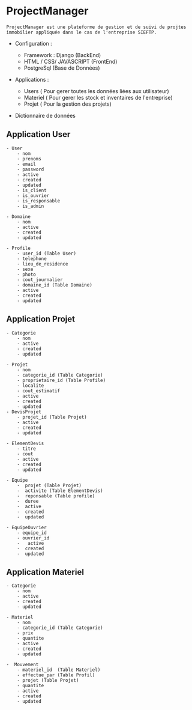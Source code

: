 # ProjectManager

```
ProjectManager est une plateforme de gestion et de suivi de projtes immobilier appliquée dans le cas de l'entreprise SIEFTP.
```

- Configuration :

    - Framework : Django (BackEnd)
    - HTML / CSS/ JAVASCRIPT (FrontEnd)
    - PostgreSql (Base de Données)

- Applications :
    - Users ( Pour gerer toutes les données liées aux utilisateur)
    - Materiel ( Pour gerer les stock et inventaires de l'entreprise)
    - Projet ( Pour la gestion des projets)

- Dictionnaire de données

## Application User

    - User
        - nom
        - prenoms
        - email
        - password
        - active
        - created
        - updated
        - is_client
        - is_ouvrier
        - is_responsable
        - is_admin

    - Domaine
        - nom
        - active
        - created
        - updated

    - Profile
        - user_id (Table User)
        - telephone
        - lieu_de_residence
        - sexe
        - photo
        - cout_journalier
        - domaine_id (Table Domaine)
        - active
        - created
        - updated

## Application Projet

    - Categorie
        - nom
        - active
        - created
        - updated

    - Projet
        - nom
        - categorie_id (Table Categorie)
        - proprietaire_id (Table Profile)
        - localite
        - cout_estimatif
        - active
        - created
        - updated
    - DevisProjet
        - projet_id (Table Projet)
        - active
        - created
        - updated

    - ElementDevis
        - titre
        - cout
        - active
        - created
        - updated

    - Equipe
        -  projet (Table Projet)
        -  activite (Table ElementDevis)
        -  reponsable (Table profile)
        -  duree
        -  active
        -  created
        -  updated

    - EquipeOuvrier
        - equipe_id
        - ouvrier_id
        -   active
        -  created
        -  updated

## Application Materiel

    - Categorie
        - nom
        - active
        - created
        - updated

    - Materiel
        - nom
        - categorie_id (Table Categorie)
        - prix
        - quantite
        - active
        - created
        - updated

    -  Mouvement
        - materiel_id  (Table Materiel)
        - effectue_par (Table Profil)
        - projet (Table Projet)
        - quantite
        - active
        - created
        - updated
